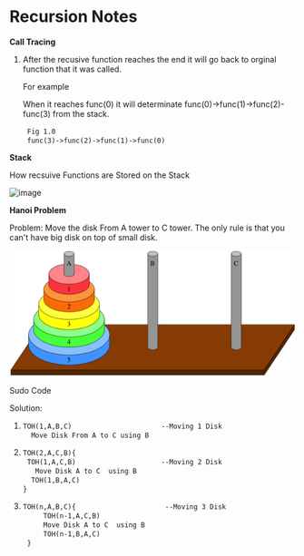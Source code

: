 
Recursion Notes
================

**Call Tracing** 

1. After the recusive function reaches the end it will go back to orginal function that it was called. 
  
   For example 
   
   When it reaches func(0) it will determinate func(0)->func(1)->func(2)-func(3) from the stack.  

        Fig 1.0
        func(3)->func(2)->func(1)->func(0)
  
  
  
  **Stack**
  
  How recsuive Functions are Stored on the Stack
  
  ![image](https://user-images.githubusercontent.com/4705770/153945095-ef9def62-5c0c-4073-9079-ec088536fb50.png)


   
   
   
**Hanoi Problem**

 Problem: Move the disk From A tower to C tower. The only rule is that you can't have big disk on top of small disk. 
 
 

![image](https://github.com/selvadurai/DSA-Using-C/blob/main/Recursion/Images/5b5fb2670c9a185b2666637461e40c805fcc9ea5.png)


Sudo Code

Solution:

  1.     TOH(1,A,B,C)                      --Moving 1 Disk
           Move Disk From A to C using B 
  
  2.     TOH(2,A,C,B){ 
          TOH(1,A,C,B)                     --Moving 2 Disk  
            Move Disk A to C  using B      
           TOH(1,B,A,C)
         }  
            
  3.     TOH(n,A,B,C){                      --Moving 3 Disk
              TOH(n-1,A,C,B)                      
              Move Disk A to C  using B      
              TOH(n-1,B,A,C)
          }
          
          
